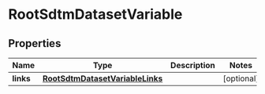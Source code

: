 

# RootSdtmDatasetVariable

## Properties

Name | Type | Description | Notes
------------ | ------------- | ------------- | -------------
**links** | [**RootSdtmDatasetVariableLinks**](RootSdtmDatasetVariableLinks.md) |  |  [optional]




